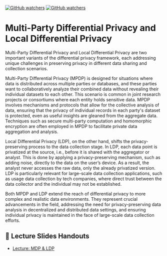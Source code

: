 [![GitHub watchers](https://img.shields.io/badge/tulip--lab-Privacy--aware--Data--Science-brightgreen)](../README.md)
[![GitHub watchers](https://img.shields.io/badge/Module-MDP--LDP-orange)](README.md)

# Multi-Party Differential Privacy and Local Differential Privacy

Multi-Party Differential Privacy and Local Differential Privacy are two important variants of the differential privacy framework, each addressing unique challenges in preserving privacy in different data sharing and collection scenarios.

Multi-Party Differential Privacy (MPDP) is designed for situations where data is distributed across multiple parties or databases, and these parties want to collaboratively analyze their combined data without revealing their individual datasets to each other. This scenario is common in joint research projects or consortiums where each entity holds sensitive data. MPDP involves mechanisms and protocols that allow for the collective analysis of data, ensuring that the privacy of individual records in each party's dataset is protected, even as useful insights are gleaned from the aggregate data. Techniques such as secure multi-party computation and homomorphic encryption are often employed in MPDP to facilitate private data aggregation and analysis.

Local Differential Privacy (LDP), on the other hand, shifts the privacy-preserving process to the data collection stage. In LDP, each data point is privatized at the source, i.e., before it is shared with the aggregator or analyst. This is done by applying a privacy-preserving mechanism, such as adding noise, directly to the data on the user’s device. As a result, the analyst never accesses the raw data, only the already privatized version. LDP is particularly relevant for large-scale data collection applications, such as usage data collection by tech companies, where direct trust between the data collector and the individual may not be established.

Both MPDP and LDP extend the reach of differential privacy to more complex and realistic data environments. They represent crucial advancements in the field, addressing the need for privacy-preserving data analysis in decentralized and distributed data settings, and ensuring individual privacy is maintained in the face of large-scale data collection efforts.

## :notebook_with_decorative_cover: Lecture Slides Handouts  

- [Lecture: MDP & LDP](https://github.com/tulip-lab/handouts/blob/main/PaDS/FLIP29.pdf) 

